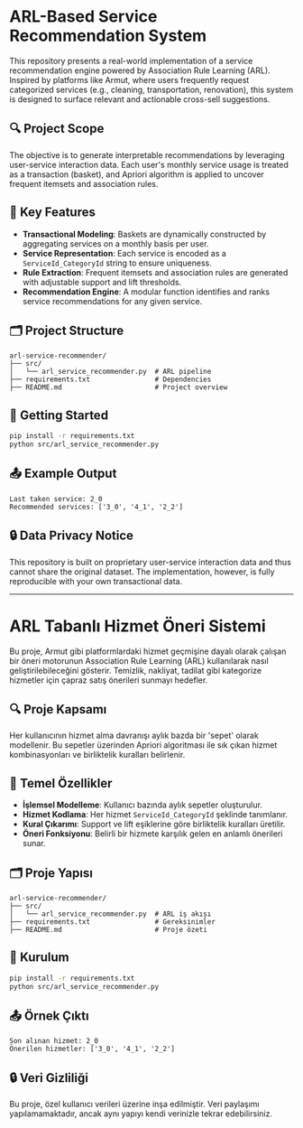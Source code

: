 # ARL-Based Service Recommendation System

This repository presents a real-world implementation of a service recommendation engine powered by Association Rule Learning (ARL). Inspired by platforms like Armut, where users frequently request categorized services (e.g., cleaning, transportation, renovation), this system is designed to surface relevant and actionable cross-sell suggestions.

## 🔍 Project Scope

The objective is to generate interpretable recommendations by leveraging user-service interaction data. Each user's monthly service usage is treated as a transaction (basket), and Apriori algorithm is applied to uncover frequent itemsets and association rules.

## 🧩 Key Features

- **Transactional Modeling**: Baskets are dynamically constructed by aggregating services on a monthly basis per user.
- **Service Representation**: Each service is encoded as a `ServiceId_CategoryId` string to ensure uniqueness.
- **Rule Extraction**: Frequent itemsets and association rules are generated with adjustable support and lift thresholds.
- **Recommendation Engine**: A modular function identifies and ranks service recommendations for any given service.

## 🗂 Project Structure

```
arl-service-recommender/
├── src/
│   └── arl_service_recommender.py  # ARL pipeline
├── requirements.txt                # Dependencies
├── README.md                       # Project overview
```

## 🚀 Getting Started

```bash
pip install -r requirements.txt
python src/arl_service_recommender.py
```

## 📤 Example Output

```
Last taken service: 2_0
Recommended services: ['3_0', '4_1', '2_2']
```

## 🔒 Data Privacy Notice

This repository is built on proprietary user-service interaction data and thus cannot share the original dataset. The implementation, however, is fully reproducible with your own transactional data.

---

# ARL Tabanlı Hizmet Öneri Sistemi

Bu proje, Armut gibi platformlardaki hizmet geçmişine dayalı olarak çalışan bir öneri motorunun Association Rule Learning (ARL) kullanılarak nasıl geliştirilebileceğini gösterir. Temizlik, nakliyat, tadilat gibi kategorize hizmetler için çapraz satış önerileri sunmayı hedefler.

## 🔍 Proje Kapsamı

Her kullanıcının hizmet alma davranışı aylık bazda bir 'sepet' olarak modellenir. Bu sepetler üzerinden Apriori algoritması ile sık çıkan hizmet kombinasyonları ve birliktelik kuralları belirlenir.

## 🧩 Temel Özellikler

- **İşlemsel Modelleme**: Kullanıcı bazında aylık sepetler oluşturulur.
- **Hizmet Kodlama**: Her hizmet `ServiceId_CategoryId` şeklinde tanımlanır.
- **Kural Çıkarımı**: Support ve lift eşiklerine göre birliktelik kuralları üretilir.
- **Öneri Fonksiyonu**: Belirli bir hizmete karşılık gelen en anlamlı önerileri sunar.

## 🗂 Proje Yapısı

```
arl-service-recommender/
├── src/
│   └── arl_service_recommender.py  # ARL iş akışı
├── requirements.txt                # Gereksinimler
├── README.md                       # Proje özeti
```

## 🚀 Kurulum

```bash
pip install -r requirements.txt
python src/arl_service_recommender.py
```

## 📤 Örnek Çıktı

```
Son alınan hizmet: 2_0
Önerilen hizmetler: ['3_0', '4_1', '2_2']
```

## 🔒 Veri Gizliliği

Bu proje, özel kullanıcı verileri üzerine inşa edilmiştir. Veri paylaşımı yapılamamaktadır, ancak aynı yapıyı kendi verinizle tekrar edebilirsiniz.
